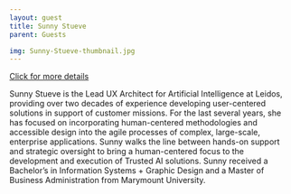 ```yaml
---
layout: guest
title: Sunny Stueve
parent: Guests

img: Sunny-Stueve-thumbnail.jpg
---
```




<div class="badge-base LI-profile-badge" data-locale="en_US" data-size="medium" data-theme="light" data-type="VERTICAL" data-vanity="sunnystueve" data-version="v1"><a class="badge-base__link LI-simple-link" href="https://www.linkedin.com/in/sunnystueve?trk=profile-badge">Click for more details</a></div>


Sunny Stueve is the Lead UX Architect for Artificial Intelligence at Leidos, providing over two decades of experience developing user-centered solutions in support of customer missions. For the last several years, she has focused on incorporating human-centered methodologies and accessible design into the agile processes of complex, large-scale, enterprise applications. Sunny walks the line between hands-on support and strategic oversight to bring a human-centered focus to the development and execution of Trusted AI solutions. Sunny received a Bachelor’s in Information Systems + Graphic Design and a Master of Business Administration from Marymount University.

